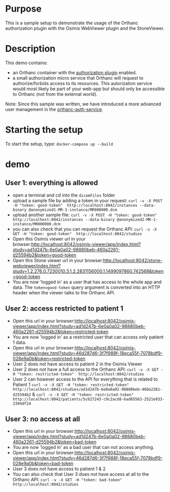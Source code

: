 # Purpose

This is a sample setup to demonstrate the usage of the Orthanc authorization plugin with the Osimis WebViewer plugin and the StoneViewer.

# Description

This demo contains:

- an Orthanc container with the [authorization plugin](https://book.orthanc-server.com/plugins/authorization.html) enabled.
- a small authorization micro service that Orthanc will request to authorize/forbids access to its resources.  This autorization service would most likely be part of your web-app but should only be accessible to Orthanc (not from the external world).

Note:  Since this sample was written, we have introduced a more advanced user management in the [orthanc-auth-service](https://github.com/orthanc-team/orthanc-auth-service).

# Starting the setup

To start the setup, type: `docker-compose up --build`

# demo

## User 1: everything is allowed

- open a terminal and cd into the `dicomFiles` folder
- upload a sample file by adding a token in your request: `curl -v -X POST -H "token: good-token"  http://localhost:8042/instances --data-binary @anonymized1-MR-1-instance/MR000000.dcm`
- upload another sample file: `curl -v -X POST -H "token: good-token"  http://localhost:8042/instances --data-binary @anonymized2-MR-1-instance/MR000000.dcm`
- you can also check that you can request the Orthanc API: `curl -v -X GET -H "token: good-token"  http://localhost:8042/studies`
- Open this Osimis viewer url in your browser:[http://localhost:8042/osimis-viewer/app/index.html?study=ad1d247b-6e0a0a02-98880beb-460a2261-d25594b2&token=good-token](http://localhost:8042/osimis-viewer/app/index.html?study=ad1d247b-6e0a0a02-98880beb-460a2261-d25594b2&token=good-token)  
- Open this Stone viewer url in your browser:[http://localhost:8042/stone-webviewer/index.html?study=1.2.276.0.7230010.3.1.2.2831156000.1.1499097860.742568&token=good-token](http://localhost:8042/stone-webviewer/index.html?study=1.2.276.0.7230010.3.1.2.2831156000.1.1499097860.742568&token=good-token)  
- You are now 'logged in' as a user that has access to the whole app and data.  The `token=good-token` query argument is converted
  into an HTTP header when the viewer talks to the Orthanc API.

## User 2: access restricted to patient 1

- Open this url in your browser:[http://localhost:8042/osimis-viewer/app/index.html?study=ad1d247b-6e0a0a02-98880beb-460a2261-d25594b2&token=restricted-token](http://localhost:8042/osimis-viewer/app/index.html?study=ad1d247b-6e0a0a02-98880beb-460a2261-d25594b2&token=restricted-token)  
- You are now 'logged in' as a restricted user that can access only patient 1 data.
- Open this url in your browser:[http://localhost:8042/osimis-viewer/app/index.html?study=46d287d6-3f7f988f-18eca55f-7078bdf9-028e9a0b&token=restricted-token](http://localhost:8042/osimis-viewer/app/index.html?study=46d287d6-3f7f988f-18eca55f-7078bdf9-028e9a0b&token=restricted-token)  
- User 2 does not have access to patient 2 in the Osimis Viewer
- User 2 does not have a full access to the Orthanc API: `curl -v -X GET -H "token: restricted-token"  http://localhost:8042/studies`
- User 2 can however access to the API for everything that is related to Patient 1 `curl -v -X GET -H "token: restricted-token"  http://localhost:8042/studies/ad1d247b-6e0a0a02-98880beb-460a2261-d25594b2` & `curl -v -X GET -H "token: restricted-token"  http://localhost:8042/patients/5c627243-c9c2acd8-6ad85563-2521e933-2394df24`

## User 3: no access at all

- Open this url in your browser:[http://localhost:8042/osimis-viewer/app/index.html?study=ad1d247b-6e0a0a02-98880beb-460a2261-d25594b2&token=bad-token](http://localhost:8042/osimis-viewer/app/index.html?study=ad1d247b-6e0a0a02-98880beb-460a2261-d25594b2&token=bad-token)  
- You are now 'logged in' as a bad user that can not access anything.
- Open this url in your browser:[http://localhost:8042/osimis-viewer/app/index.html?study=46d287d6-3f7f988f-18eca55f-7078bdf9-028e9a0b&token=bad-token](http://localhost:8042/osimis-viewer/app/index.html?study=46d287d6-3f7f988f-18eca55f-7078bdf9-028e9a0b&token=bad-token)  
- User 3 does not have access to patient 1 & 2
- You can also check that User 3 does not have access at all to the Orthanc API: `curl -v -X GET -H "token: bad-token"  http://localhost:8042/studies`




